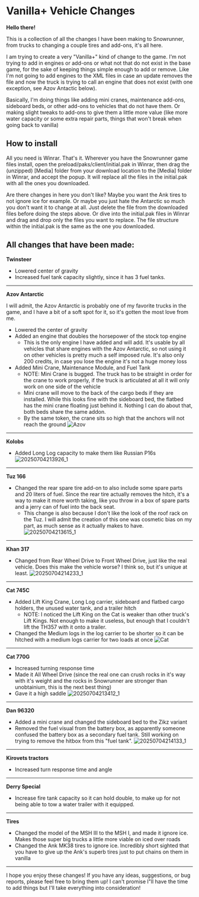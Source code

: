# Vanilla+ Vehicle Changes

**Hello there!**

This is a collection of all the changes I have been making to Snowrunner, from trucks to changing a couple tires and add-ons, it's all here.

I am trying to create a very "Vanilla+" kind of change to the game. I'm not trying to add in engines or add-ons or what not that do not exist in the base game, for the sake of keeping things simple enough to add or remove. Like I'm not going to add engines to the XML files in case an update removes the file and now the truck is trying to call an engine that does not exist (with one exception, see Azov Antactic below).

Basically, I'm doing things like adding mini cranes, maintenance add-ons, sideboard beds, or other add-ons to vehicles that do not have them. Or making slight tweaks to add-ons to give them a little more value (like more water capacity or some extra repair parts, things that won't break when going back to vanilla)

## How to install

All you need is Winrar. That's it. Wherever you have the Snowrunner game files install, open the preload/paks/client/initial.pak in Winrar, then drag the (unzipped) [Media] folder from your download location to the [Media] folder in Winrar, and accept the popup. It will replace all the files in the initial.pak with all the ones you downloaded.

Are there changes in here you don't like? Maybe you want the Ank tires to not ignore ice for example. Or maybe you just hate the Antarctic so much you don't want it to change at all. Just delete the file from the downloaded files before doing the steps above. Or dive into the initial.pak files in Winrar and drag and drop only the files you want to replace. The file structure within the initial.pak is the same as the one you downloaded.

## All changes that have been made:

**Twinsteer**
* Lowered center of gravity 
* Increased fuel tank capacity slightly, since it has 3 fuel tanks.

-----

**Azov Antarctic** 

I will admit, the Azov Antarctic is probably one of my favorite trucks in the game, and I have a bit of a soft spot for it, so it's gotten the most love from me.
* Lowered the center of gravity
* Added an engine that doubles the horsepower of the stock top engine
  * This is the only engine I have added and will add. It's usable by all vehicles that share engines with the Azov Antarctic, so not using it on other vehicles is pretty much a self imposed rule. It's also only 200 credits, in case you lose the engine it's not a huge money loss
* Added Mini Crane, Maintenance Module, and Fuel Tank
  * NOTE: Mini Crane is bugged. The truck has to be straight in order for the crane to work properly, if the truck is articulated at all it will only work on one side of the vehicle
  * Mini crane will move to the back of the cargo beds if they are installed. While this looks fine with the sideboard bed, the flatbed has the mini crane floating just behind it. Nothing I can do about that, both beds share the same addon.
  * By the same token, the crane sits so high that the anchors will not reach the ground
![Azov](https://github.com/user-attachments/assets/9692546f-306c-4681-8b4b-487cdc0bcff7)

-----

**Kolobs**
* Added Long Log capacity to make them like Russian P16s
![20250704213926_1](https://github.com/user-attachments/assets/cc643a98-28c9-4d08-aac4-61eefa49ea47)

-----

**Tuz 166**
* Changed the rear spare tire add-on to also include some spare parts and 20 liters of fuel. Since the rear tire actually removes the hitch, it's a way to make it more worth taking, like you throw in a box of spare parts and a jerry can of fuel into the back seat.
  * This change is also because I don't like the look of the roof rack on the Tuz. I will admit the creation of this one was cosmetic bias on my part, as much sense as it actually makes to have.
![20250704213615_1](https://github.com/user-attachments/assets/5dc6fc3c-49ba-4e6e-a5fe-f751bc7ae0a2)

-----

**Khan 317**
* Changed from Rear Wheel Drive to Front Wheel Drive, just like the real vehicle. Does this make the vehicle worse? I think so, but it's unique at least.
![20250704214233_1](https://github.com/user-attachments/assets/863bada9-fef6-4dcf-9411-d755f7205f17)

-----

**Cat 745C**
* Added Lift King Crane, Long Log carrier, sideboard and flatbed cargo holders, the unused water tank, and a trailer hitch
  * NOTE: I noticed the Lift King on the Cat is weaker than other truck's Lift Kings. Not enough to make it useless, but enough that I couldn't lift the TH357 with it onto a trailer.
* Changed the Medium logs in the log carrier to be shorter so it can be hitched with a medium logs carrier for two loads at once
![Cat](https://github.com/user-attachments/assets/0aa5aa3f-cba2-4fd6-abe5-e863ff05386d)

-----

**Cat 770G**
* Increased turning response time
* Made it All Wheel Drive (since the real one can crush rocks in it's way with it's weight and the rocks in Snowrunner are stronger than unobtainium, this is the next best thing)
* Gave it a high saddle
![20250704213412_1](https://github.com/user-attachments/assets/bdeb60fd-4b1f-45ea-a8d5-78645612086d)

-----

**Dan 96320**
* Added a mini crane and changed the sideboard bed to the Zikz variant
* Removed the fuel visual from the battery box, as apparently someone confused the battery box as a secondary fuel tank. Still working on trying to remove the hitbox from this "fuel tank".
![20250704214133_1](https://github.com/user-attachments/assets/1a5ad9ef-6d5a-4bc1-9fbd-8b479da06565)

-----

**Kirovets tractors**
* Increased turn response time and angle

-----

**Derry Special**
* Increase fire tank capacity so it can hold double, to make up for not being able to tow a water trailer with it equipped.

-----

**Tires**
* Changed the model of the MSH III to the MSH I, and made it ignore ice. Makes those super big trucks a little more viable on iced over roads
* Changed the Ank MK38 tires to ignore ice. Incredibly short sighted that you have to give up the Ank's superb tires just to put chains on them in vanilla

-----

I hope you enjoy these changes! If you have any ideas, suggestions, or bug reports, please feel free to bring them up! I can't promise I"ll have the time to add things but I'll take everything into consideration!
